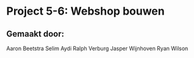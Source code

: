 # Project 5-6: Webshop bouwen

## Gemaakt door:
Aaron Beetstra
Selim Aydi
Ralph Verburg
Jasper Wijnhoven
Ryan Wilson
